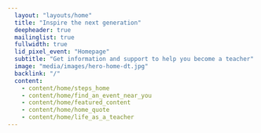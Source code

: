 ```yaml
---
  layout: "layouts/home"
  title: "Inspire the next generation"
  deepheader: true
  mailinglist: true
  fullwidth: true
  lid_pixel_event: "Homepage"
  subtitle: "Get information and support to help you become a teacher"
  image: "media/images/hero-home-dt.jpg"
  backlink: "/"
  content:
    - content/home/steps_home
    - content/home/find_an_event_near_you
    - content/home/featured_content
    - content/home/home_quote
    - content/home/life_as_a_teacher
---
```

